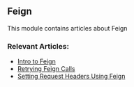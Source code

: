 ## Feign

This module contains articles about Feign

### Relevant Articles:

- [Intro to Feign](https://www.baeldung.com/intro-to-feign)
- [Retrying Feign Calls](https://www.baeldung.com/feign-retry)
- [Setting Request Headers Using Feign](https://www.baeldung.com/java-feign-request-headers)